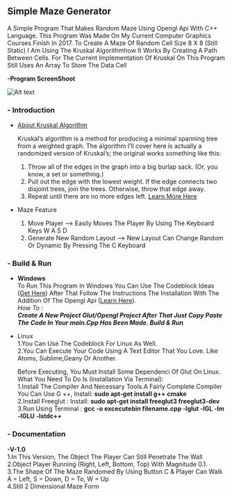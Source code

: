 ## Simple Maze Generator

A Simple Program That Makes Random Maze Using Opengl Api With C++ Language. This Program Was Made On My Current Computer Graphics Courses Finish In 2017. To Create A Maze Of Random Cell Size 8 X 8 (Still Static) I Am Using The Kruskal Algorithmhow It Works By Creating A Path Between Cells. For The Current Implementation Of Kruskal On This Program Still Uses An Array To Store The Data Cell  

**-Program ScreenShoot**  

![Alt text](https://raw.githubusercontent.com/fianekame/Maze-Project/master/Screenshot%20from%202017-04-24%2015%3A31%3A45.png "Image")  

### - Introduction

- [About Kruskal Algorithm](https://www.google.co.id/url?sa=t&rct=j&q=&esrc=s&source=web&cd=3&cad=rja&uact=8&ved=0ahUKEwj7u8nykb3TAhUCa7wKHUYZBYcQFggsMAI&url=https%3A%2F%2Fen.wikipedia.org%2Fwiki%2FKruskal%2527s_algorithm&usg=AFQjCNFRRZYfMjMX2s_2V_zHPI03tmnP4A&sig2=NXH3jqAsJtBiHfGz1zL3vQ)
	
    Kruskal’s algorithm is a method for producing a minimal spanning tree from a weighted graph. The algorithm I’ll cover here is actually a randomized version of Kruskal’s; the original works something like this:
    1. Throw all of the edges in the graph into a big burlap sack. (Or, you know, a set or something.)
    2. Pull out the edge with the lowest weight. If the edge connects two disjoint trees, join the trees. Otherwise, throw that edge away.
    3. Repeat until there are no more edges left.
[Learn More Here](http://weblog.jamisbuck.org/2011/1/3/maze-generation-kruskal-s-algorithm)


- Maze Feature
    1. Move Player --> Easily Moves The Player By Using The Keyboard Keys W A S D
    2. Generate New Random Layout --> New Layout Can Change Random Or Dynamic By Pressing The C Keyboard
 
### - Build & Run 
- **Windows**  
To Run This Program In Windows You Can Use The Codeblock Ideas ([Get Here](https://www.google.co.id/url?sa=t&rct=j&q=&esrc=s&source=web&cd=1&cad=rja&uact=8&ved=0ahUKEwjIp8ONmr3TAhVBNpQKHQfJDUQQFggkMAA&url=http%3A%2F%2Fwww.codeblocks.org%2Fdownloads&usg=AFQjCNGin5_gzph-iFTEZ-NsXkpwypBBNQ&sig2=L7-9vYIUSTwdC01iQdkVJQ)) After That Follow The Instructions The Installation With The Addition Of The Opengl Api ([Learn Here](http://www.sci.brooklyn.cuny.edu/~goetz/codeblocks/glut/)).  
_How To :_  
_**Create A New Project Glut/Opengl Project After That Just Copy Paste The Code In Your main.Cpp Has Been Made. Build & Run**_ 

- Linux  
1.You Can Use The Codeblock For Linux As Well.  
2.You Can Execute Your Code Using A Text Editor That You Love. Like Atoms, Sublime,Geany Or Another.  

  Before Executing, You Must Install Some Dependenci Of Glut On Linux. What You Need To Do Is (Installation Via Terminal):  
1.Install The Compiler And Necessary Tools.A Fairly Complete Compiler You Can Use G ++, Install: **sudo apt-get install g++ cmake**    
2.Install Freeglut : Install: **sudo apt-get install freeglut3 freeglut3-dev**  
3.Run Using Terminal : **gcc -o excecutebin filename.cpp -lglut -lGL -lm -lGLU -lstdc++**



### - Documentation  
**-V-1.0**  
1.In This Version, The Object The Player Can Still Penetrate The Wall  
2.Object Player Running (Right, Left, Bottom, Top) With Magnitude 0.1.  
3.The Shape Of The Maze Randomed By Using Button C & Player Can Walk A = Left, S = Down, D = To, W = Up  
4.Still 2 Dimensional Maze Form




